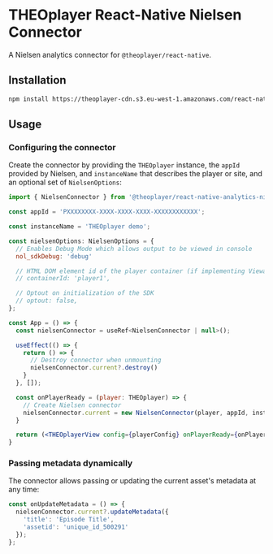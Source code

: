 # THEOplayer React-Native Nielsen Connector

A Nielsen analytics connector for `@theoplayer/react-native`.

## Installation

```sh
npm install https://theoplayer-cdn.s3.eu-west-1.amazonaws.com/react-native-theoplayer/theoplayer-react-native-analytics-nielsen-0.1.0.tgz
```

[//]: # (npm install @theoplayer/react-native-analytics-nielsen)

## Usage

### Configuring the connector

Create the connector by providing the `THEOplayer` instance, the `appId` provided by Nielsen, and `instanceName`
that describes the player or site, and an optional set of `NielsenOptions`:

```jsx
import { NielsenConnector } from '@theoplayer/react-native-analytics-nielsen';

const appId = 'PXXXXXXXX-XXXX-XXXX-XXXX-XXXXXXXXXXXX';

const instanceName = 'THEOplayer demo';

const nielsenOptions: NielsenOptions = {
  // Enables Debug Mode which allows output to be viewed in console
  nol_sdkDebug: 'debug'

  // HTML DOM element id of the player container (if implementing Viewability/Audibility)
  // containerId: 'player1',

  // Optout on initialization of the SDK
  // optout: false,
};

const App = () => {
  const nielsenConnector = useRef<NielsenConnector | null>();

  useEffect(() => {
    return () => {
      // Destroy connector when unmounting
      nielsenConnector.current?.destroy()
    }
  }, []);

  const onPlayerReady = (player: THEOplayer) => {
    // Create Nielsen connector
    nielsenConnector.current = new NielsenConnector(player, appId, instanceName, nielsenOptions);
  }

  return (<THEOplayerView config={playerConfig} onPlayerReady={onPlayerReady}/>);
}
```

### Passing metadata dynamically

The connector allows passing or updating the current asset's metadata at any time:

```typescript
const onUpdateMetadata = () => {
  nielsenConnector.current?.updateMetadata({
    'title': 'Episode Title',
    'assetid': 'unique_id_500291'
  });
};
```
